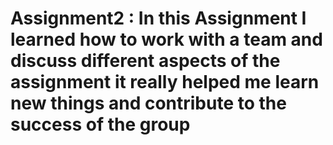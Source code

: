 # Assignment2 : In this Assignment I learned how to work with a team and discuss different aspects of the assignment it really helped me learn new things and contribute to the success of the group

